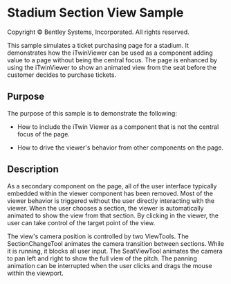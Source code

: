 # Stadium Section View Sample

Copyright © Bentley Systems, Incorporated. All rights reserved.

This sample simulates a ticket purchasing page for a stadium.  It demonstrates how the iTwinViewer can be used as a component adding value to a page without being the central focus.  The page is enhanced by using the iTwinViewer to show an animated view from the seat before the customer decides to purchase tickets.

## Purpose

The purpose of this sample is to demonstrate the following:

* How to include the iTwin Viewer as a component that is not the central focus of the page.

* How to drive the viewer's behavior from other components on the page.

## Description

As a secondary component on the page, all of the user interface typically embedded within the viewer component has been removed.  Most of the viewer behavior is triggered without the user directly interacting with the viewer.  When the user chooses a section, the viewer is automatically animated to show the view from that section.  By clicking in the viewer, the user can take control of the target point of the view.

The view's camera position is controlled by two ViewTools.  The SectionChangeTool animates the camera transition between sections.  While it is running, it blocks all user input.  The SeatViewTool animates the camera to pan left and right to show the full view of the pitch.  The panning animation can be interrupted when the user clicks and drags the mouse within the viewport.

